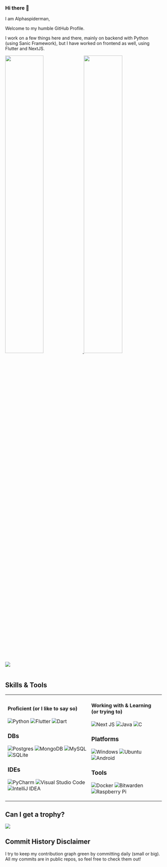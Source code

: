 ### Hi there 👋

I am Alphaspiderman,

Welcome to my humble GitHub Profile.

I work on a few things here and there, mainly on backend with Python (using Sanic Framework), but I have worked on frontend as well, using Flutter and NextJS.

<div>
  <a href="https://alphaspiderman.dev/">
    <img width="49.5%" src="https://github-readme-stats.vercel.app/api?username=Alphaspiderman&show_icons=true&theme=dark&hide_border=true&hide=stars" />
    <img width="49.5%" src="https://nirzak-streak-stats.vercel.app/?user=Alphaspiderman&theme=dark&hide_border=true" />
  </a>
</div>
<br/>
<div>
  <a href="https://alphaspiderman.dev/">
    <img src="https://github-readme-stats.vercel.app/api/top-langs/?username=Alphaspiderman&theme=dark&show_icons=true&hide_border=true&layout=donut&langs_count=10&size_weight=0.2&count_weight=0.8" />
  </a>
</div>

<br/>
<div>

## Skills & Tools

<table>
  <tr>
    <td>

#### Proficient (or I like to say so)

![Python](https://img.shields.io/badge/python-3670A0?style=for-the-badge&logo=python&logoColor=ffdd54)
![Flutter](https://img.shields.io/badge/Flutter-02569B?style=for-the-badge&logo=flutter&logoColor=fff)
![Dart](https://img.shields.io/badge/Dart-0175C2?style=for-the-badge&logo=dart&logoColor=fff)

### DBs

![Postgres](https://img.shields.io/badge/postgres-%23316192.svg?style=for-the-badge&logo=postgresql&logoColor=white)
![MongoDB](https://img.shields.io/badge/MongoDB-%234ea94b.svg?style=for-the-badge&logo=mongodb&logoColor=white)
![MySQL](https://img.shields.io/badge/mysql-4479A1.svg?style=for-the-badge&logo=mysql&logoColor=white)
![SQLite](https://img.shields.io/badge/sqlite-%2307405e.svg?style=for-the-badge&logo=sqlite&logoColor=white)

### IDEs

![PyCharm](https://img.shields.io/badge/pycharm-143?style=for-the-badge&logo=pycharm&logoColor=black&color=black&labelColor=green)
![Visual Studio Code](https://img.shields.io/badge/Visual%20Studio%20Code-0078d7.svg?style=for-the-badge&logo=visual-studio-code&logoColor=white)
![IntelliJ IDEA](https://img.shields.io/badge/IntelliJ%20IDEA-000000.svg?style=for-the-badge&logo=intellij-idea&logoColor=white)

  </td>
  <td>

#### Working with & Learning (or trying to)

![Next JS](https://img.shields.io/badge/Next-black?style=for-the-badge&logo=next.js&logoColor=white)
![Java](https://img.shields.io/badge/java-%23ED8B00.svg?style=for-the-badge&logo=java&logoColor=fff)
![C](https://img.shields.io/badge/c-%2300599C.svg?style=for-the-badge&logo=c&logoColor=white)

<!-- ![HTML5](https://img.shields.io/badge/html5-%23E34F26.svg?style=for-the-badge&logo=html5&logoColor=white)
![Javascript](https://img.shields.io/badge/-Javascript-000?style=for-the-badge&logo=javascript&color=151515) -->

### Platforms

![Windows](https://img.shields.io/badge/Windows-0078D6?style=for-the-badge&logo=windows&logoColor=white)
![Ubuntu](https://img.shields.io/badge/Ubuntu-E95420?style=for-the-badge&logo=ubuntu&logoColor=white)
![Android](https://img.shields.io/badge/Android-3DDC84?style=for-the-badge&logo=android&logoColor=white)

### Tools

![Docker](https://img.shields.io/badge/Docker-2496ED?style=for-the-badge&logo=docker&logoColor=fff)
![Bitwarden](https://img.shields.io/badge/Bitwarden-175DDC?style=for-the-badge&logo=bitwarden&logoColor=fff)
![Raspberry Pi](https://img.shields.io/badge/Raspberry%20Pi-A22846?style=for-the-badge&logo=raspberry%20pi&logoColor=fff)

<!-- ![Pi-hole](https://img.shields.io/badge/Pi--hole-96060C?style=for-the-badge&logo=pi-hole&logoColor=fff) -->

</td>
</tr>
</table>

</div>

## Can I get a trophy?

![](https://github-profile-trophy.vercel.app/?username=Alphaspiderman&theme=radical&no-frame=true&no-bg=false&margin-w=4)

## Commit History Disclaimer
I try to keep my contribution graph green by committing daily (small or big). 
All my commits are in public repos, so feel free to check them out!
